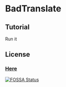 # BadTranslate
## Tutorial
Run it

## License
### [Here](https://github.com/MrCatGitHub/BadTranslate?tab=MPL-2.0-1-ov-file)
[![FOSSA Status](https://app.fossa.com/api/projects/git%2Bgithub.com%2FMrCatGitHub%2FBadTranslate.svg?type=large)](https://app.fossa.com/projects/git%2Bgithub.com%2FMrCatGitHub%2FBadTranslate?ref=badge_large)
